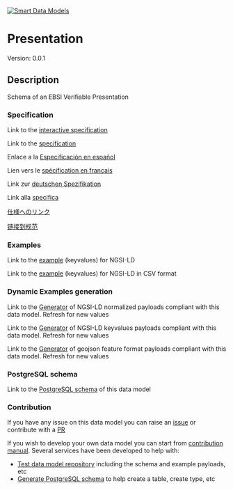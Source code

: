 [![Smart Data Models](https://smartdatamodels.org/wp-content/uploads/2022/01/SmartDataModels_logo.png "Logo")](https://smartdatamodels.org)
# Presentation
Version: 0.0.1

## Description 

Schema of an EBSI Verifiable Presentation
### Specification

Link to the [interactive specification](https://swagger.lab.fiware.org/?url=https://smart-data-models.github.io/dataModel.VerifiableCredentials/Presentation/swagger.yaml)

Link to the [specification](https://github.com/smart-data-models/dataModel.VerifiableCredentials/blob/master/Presentation/doc/spec.md)

Enlace a la [Especificación en español](https://github.com/smart-data-models/dataModel.VerifiableCredentials/blob/master/Presentation/doc/spec_ES.md)

Lien vers le [spécification en français](https://github.com/smart-data-models/dataModel.VerifiableCredentials/blob/master/Presentation/doc/spec_FR.md)

Link zur [deutschen Spezifikation](https://github.com/smart-data-models/dataModel.VerifiableCredentials/blob/master/Presentation/doc/spec_DE.md)

Link alla [specifica](https://github.com/smart-data-models/dataModel.VerifiableCredentials/blob/master/Presentation/doc/spec_IT.md)

[仕様へのリンク](https://github.com/smart-data-models/dataModel.VerifiableCredentials/blob/master/Presentation/doc/spec_JA.md)

[链接到规范](https://github.com/smart-data-models/dataModel.VerifiableCredentials/blob/master/Presentation/doc/spec_ZH.md)
### Examples

Link to the [example](https://smart-data-models.github.io/dataModel.VerifiableCredentials/Presentation/examples/example.jsonld) (keyvalues) for NGSI-LD

Link to the [example](https://github.com/smart-data-models/dataModel.VerifiableCredentials/blob/master/Presentation/examples/example.jsonld.csv) (keyvalues) for NGSI-LD in CSV format
### Dynamic Examples generation

Link to the [Generator](https://smartdatamodels.org/extra/ngsi-ld_generator.php?schemaUrl=https://raw.githubusercontent.com/smart-data-models/dataModel.VerifiableCredentials/master/Presentation/schema.json&email=info@smartdatamodels.org) of NGSI-LD normalized payloads compliant with this data model. Refresh for new values

Link to the [Generator](https://smartdatamodels.org/extra/ngsi-ld_generator_keyvalues.php?schemaUrl=https://raw.githubusercontent.com/smart-data-models/dataModel.VerifiableCredentials/master/Presentation/schema.json&email=info@smartdatamodels.org) of NGSI-LD keyvalues payloads compliant with this data model. Refresh for new values

Link to the [Generator](https://smartdatamodels.org/extra/geojson_features_generator.php?schemaUrl=https://raw.githubusercontent.com/smart-data-models/dataModel.VerifiableCredentials/master/Presentation/schema.json&email=info@smartdatamodels.org) of geojson feature format payloads compliant with this data model. Refresh for new values
### PostgreSQL schema

Link to the [PostgreSQL schema](https://github.com/smart-data-models/dataModel.VerifiableCredentials/blob/master/Presentation/schema.sql) of this data model
### Contribution

 If you have any issue on this data model you can raise an [issue](https://github.com/smart-data-models/dataModel.VerifiableCredentials/issues)  or contribute with a [PR](https://github.com/smart-data-models/dataModel.VerifiableCredentials/pulls)

 If you wish to develop your own data model you can start from [contribution manual](https://bit.ly/contribution_manual). Several services have been developed to help with: 
 - [Test data model repository](https://smartdatamodels.org/index.php/data-models-contribution-api/) including the schema and example payloads, etc
 - [Generate PostgreSQL schema](https://smartdatamodels.org/index.php/sql-service/) to help create a table, create type, etc